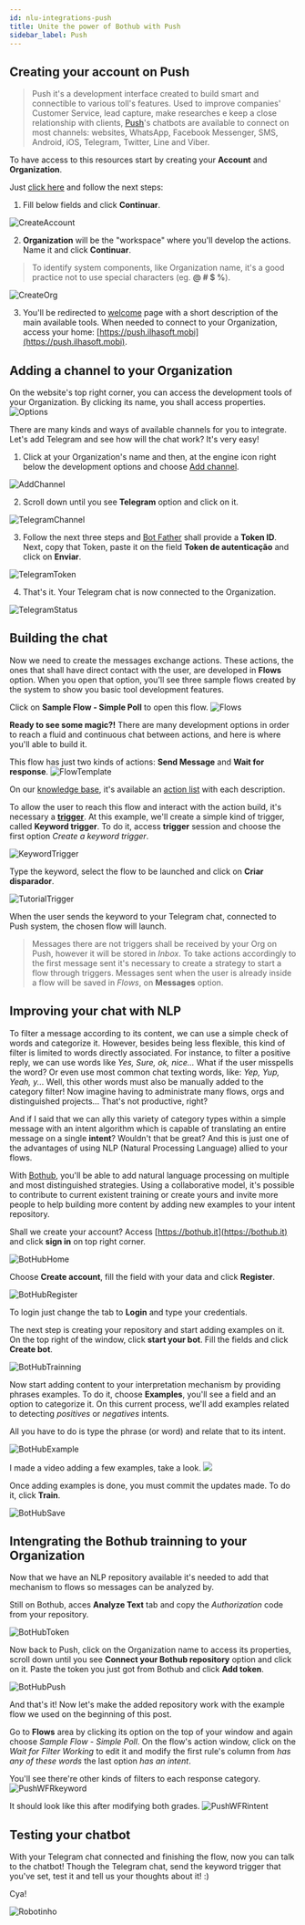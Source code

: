 ```yaml
---
id: nlu-integrations-push
title: Unite the power of Bothub with Push
sidebar_label: Push
---
```


## Creating your account on Push

> Push it's a development interface created to build smart and connectible to various toll's features. Used to improve companies' Customer Service, lead capture, make researches e keep a close relationship with clients, [Push](https://push.ilhasoft.mobi)'s chatbots are available to connect on most channels: websites, WhatsApp, Facebook Messenger, SMS, Android, iOS, Telegram, Twitter, Line and Viber.

To have access to this resources start by creating your **Account** and **Organization**.

Just [click here](https://push.ilhasoft.mobi/org/signup) and follow the next steps:

1. Fill below fields and click **Continuar**.

![CreateAccount](https://udo-rapidpro-static-app.s3.amazonaws.com/attachments/191/6077/steps/a9dd37aa-f543-4302-beda-1a817226e415.jpeg "Fill these field and hit next")

2. **Organization** will be the "workspace" where you'll develop the actions. Name it and click **Continuar**.

> To identify system components, like Organization name, it's a good practice not to use special characters (eg. **@ # $ %**).

![CreateOrg](https://udo-rapidpro-static-app.s3.amazonaws.com/attachments/191/6077/steps/a821042e-4f05-4db2-b9a9-fe3367f1e081.jpeg "Name your Organization and hit next")

3. You'll be redirected to [welcome](https://push.ilhasoft.mobi/welcome/?start) page with a short description of the main available tools. When needed to connect to your Organization, access your home: [https://push.ilhasoft.mobi](https://push.ilhasoft.mobi).

## Adding a channel to your Organization

On the website's top right corner, you can access the development tools of your Organization. By clicking its name, you shall access properties.
![Options](https://udo-rapidpro-static-app.s3.amazonaws.com/attachments/191/6077/steps/13d4b5f8-6e70-4a92-845b-40e0e9c0ff0a.jpeg "Development options")

There are many kinds and ways of available channels for you to integrate. 
Let's add Telegram and see how will the chat work? It's very easy!

1. Click at your Organization's name and then, at the engine icon right below the development options and choose [Add channel](https://push.ilhasoft.mobi/channels/channel/claim).

![AddChannel](https://udo-rapidpro-static-app.s3.amazonaws.com/attachments/191/6077/steps/8f53eeec-9bc7-4811-b51a-2a6ba6505378.jpeg "hit Add channel")

2. Scroll down until you see **Telegram** option and click on it.

![TelegramChannel](https://udo-rapidpro-static-app.s3.amazonaws.com/attachments/191/6077/steps/29251326-e617-42dc-9573-87c2390e07b8.jpeg "Hit Telegram")

3. Follow the next three steps and [Bot Father](https://telegram.me/botfather) shall provide a **Token ID**.
Next, copy that Token, paste it on the field **Token de autenticação** and click on **Enviar**.

![TelegramToken](https://udo-rapidpro-static-app.s3.amazonaws.com/attachments/191/6077/steps/7a9fcb70-0219-4717-8465-12e38361a664.jpeg "Paste your Token and hit Send")

4. That's it. Your Telegram chat is now connected to the Organization.

![TelegramStatus](https://udo-rapidpro-static-app.s3.amazonaws.com/attachments/191/6077/steps/7a9fcb70-0219-4717-8465-12e38361a664.jpeg "Channel status window")

## Building the chat

Now we need to create the messages exchange actions. These actions, the ones that shall have direct contact with the user, are developed in **Flows** option.
When you open that option, you'll see three sample flows created by the system to show you basic tool development features.

Click on **Sample Flow - Simple Poll** to open this flow.
![Flows](https://udo-rapidpro-static-app.s3.amazonaws.com/attachments/191/6077/steps/abdb90a7-fba3-4c48-9cb2-4c108a2f104b.jpeg "Hit this line to open the flow")

**Ready to see some magic?!** There are many development options in order to reach a fluid and continuous chat between actions, and here is where you'll able to build it.

This flow has just two kinds of actions: **Send Message** and **Wait for response**.
![FlowTemplate](https://udo-rapidpro-static-app.s3.amazonaws.com/attachments/191/6077/steps/14e4f746-f23f-4ec3-93c9-6f34084c5b3b.jpeg "Sample actions that a flow can have")

On our [knowledge base](https://push.al/documentacao-chatbot-push), it's available an [action list](https://push.al/knowledge_base/comandos-de-acao) with each description.

To allow the user to reach this flow and interact with the action build, it's necessary a [**trigger**](https://push.al/knowledge_base/criando-um-disparador-de-palavra-chave).
At this example, we'll create a simple kind of trigger, called **Keyword trigger**. To do it, access **trigger** session and choose the first option *Create a keyword trigger*.

![KeywordTrigger](https://udo-rapidpro-static-app.s3.amazonaws.com/attachments/191/6077/steps/365ab3d0-1e35-44db-acef-80cf83be8cbd.jpeg "Create the flow trigger")

Type the keyword, select the flow to be launched and click on **Criar disparador**.

![TutorialTrigger](https://udo-rapidpro-static-app.s3.amazonaws.com/attachments/191/6077/steps/670cb687-1bc7-4194-807f-1a8cdd3e9a30.jpeg "Hit create to make the flow trigger")

When the user sends the keyword to your Telegram chat, connected to Push system, the chosen flow will launch.

> Messages there are not triggers shall be received by your Org on Push, however it will be stored in *Inbox*. To take actions accordingly to the first message sent it's necessary to create a strategy to start a flow through triggers.
> Messages sent when the user is already inside a flow will be saved in *Flows*, on **Messages** option.

## Improving your chat with NLP

To filter a message according to its content, we can use a simple check of words and categorize it. However, besides being less flexible, this kind of filter is limited to words directly associated.
For instance, to filter a positive reply, we can use words like *Yes, Sure, ok, nice...*
What if the user misspells the word? Or even use most common chat texting words, like: *Yep, Yup, Yeah, y...*
Well, this other words must also be manually added to the category filter!
Now imagine having to administrate many flows, orgs and distinguished projects... That's not productive, right? 

And if I said that we can ally this variety of category types within a simple message with an intent algorithm which is capable of translating an entire message on a single **intent**? Wouldn't that be great?
And this is just one of the advantages of using NLP (Natural Processing Language) allied to your flows.

With [Bothub](https://bothub.it), you'll be able to add natural language processing on multiple and most distinguished strategies. Using a collaborative model, it's possible to contribute to current existent training or create yours and invite more people to help building more content by adding new examples to your intent repository.

Shall we create your account? Access [https://bothub.it](https://bothub.it) and click **sign in** on top right corner.

![BotHubHome](https://udo-rapidpro-static-app.s3.amazonaws.com/attachments/191/6077/steps/dc0c4c98-81c2-4efa-9511-18fc64eedbaa.jpeg "Hit sign in")

Choose **Create account**, fill the field with your data and click **Register**.

![BotHubRegister](https://udo-rapidpro-static-app.s3.amazonaws.com/attachments/191/6077/steps/a5bae530-96b7-4cd6-af07-277748243d9a.jpeg "Hit Register after filling the fields")

To login just change the tab to **Login** and type your credentials.

The next step is creating your repository and start adding examples on it. On the top right of the window, click **start your bot**. Fill the fields and click **Create bot**.

![BotHubTrainning](https://udo-rapidpro-static-app.s3.amazonaws.com/attachments/191/6077/steps/291e319c-702d-4eda-8455-30da99202ada.jpeg "Fill the fields and hit Create bot")

Now start adding content to your interpretation mechanism by providing phrases examples. To do it, choose **Examples**, you'll see a field and an option to categorize it.
On this current process, we'll add examples related to detecting *positives* or *negatives* intents.

All you have to do is type the phrase (or word) and relate that to its intent.

![BotHubExample](https://udo-rapidpro-static-app.s3.amazonaws.com/attachments/191/6077/steps/4cd09121-064c-4b20-b986-e0c6205ab4d0.jpeg "Type the example and point to its category")

I made a video adding a few examples, take a look.
[![](https://udo-rapidpro-static-app.s3.amazonaws.com/attachments/191/6077/steps/ff103911-9952-48b7-b1a4-1ac7d3c3838f.jpeg)](https://udo-rapidpro-static-app.s3.amazonaws.com/attachments/191/6077/steps/741df39e-e83e-456a-9dd0-c879a82441c5.mp4)

Once adding examples is done, you must commit the updates made. To do it, click **Train**.

![BotHubSave](https://udo-rapidpro-static-app.s3.amazonaws.com/attachments/191/6077/steps/3c0324f7-aff2-4e49-8895-7e269bf08ef1.jpeg "Save the training updates")

## Intengrating the Bothub trainning to your Organization

Now that we have an NLP repository available it's needed to add that mechanism to flows so messages can be analyzed by.

Still on Bothub, acces **Analyze Text** tab and copy the *Authorization* code from your repository.

![BotHubToken](https://udo-rapidpro-static-app.s3.amazonaws.com/attachments/191/6077/steps/1696a369-35dd-4bd7-894e-4ab8f16d5e33.jpeg "Copy the Authorization token")

Now back to Push, click on the Organization name to access its properties, scroll down until you see **Connect your Bothub repository** option and click on it.
Paste the token you just got from Bothub and click **Add token**.

![BotHubPush](https://udo-rapidpro-static-app.s3.amazonaws.com/attachments/191/6077/steps/45e28511-b901-42a5-8001-d9106cb00a5c.jpeg "Add and save your repository's token")

And that's it! Now let's make the added repository work with the example flow we used on the beginning of this post.

Go to **Flows** area by clicking its option on the top of your window and again choose *Sample Flow - Simple Poll*.
On the flow's action window, click on the *Wait for Filter Working* to edit it and modify the first rule's column from *has any of these words* the last option *has an intent*.

You'll see there're other kinds of filters to each response category.
![PushWFRkeyword](https://udo-rapidpro-static-app.s3.amazonaws.com/attachments/191/6077/steps/bee75862-4077-4123-afb6-d91ddfb298d7.jpeg "Modify the filter type")

It should look like this after modifying both grades.
![PushWFRintent](https://udo-rapidpro-static-app.s3.amazonaws.com/attachments/191/6077/steps/08d1c1bd-c9ee-4d46-9e45-680ecbec35c6.jpeg "Modify the filter type")

## Testing your chatbot

With your Telegram chat connected and finishing the flow, now you can talk to the chatbot!
Though the Telegram chat, send the keyword trigger that you've set, test it and tell us your thoughts about it! :)

Cya!

![Robotinho](https://udo-rapidpro-static-app.s3.amazonaws.com/attachments/191/6077/steps/f545e0a8-5c0b-4702-b2fd-5a08e4f2a1e1.png "Robotinho")
